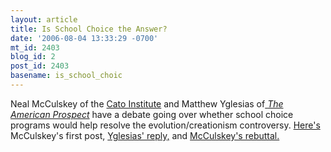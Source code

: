 ```yaml
---
layout: article
title: Is School Choice the Answer?
date: '2006-08-04 13:33:29 -0700'
mt_id: 2403
blog_id: 2
post_id: 2403
basename: is_school_choic
---
```

Neal McCulskey of the <a href="http://www.cato.org">Cato Institute</a> and Matthew Yglesias of<a href="http://www.prospect.org"> <em>The American Prospect</em></a> have a debate going over whether school choice programs would help resolve the evolution/creationism controversy. <a href="http://www.cato-at-liberty.org/2006/08/02/prairie-pugilists-keep-on-fighting/">Here's</a> McCulskey's first post, <a href="http://www.tpmcafe.com/blog/yglesias/2006/aug/02/whose_freedom">Yglesias' reply,</a> and <a href="http://www.cato-at-liberty.org/2006/08/03/not-as-easy-as-right-and-wrong/">McCulskey's rebuttal.</a>
